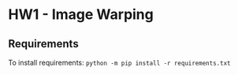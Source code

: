 # HW1 - Image Warping

## Requirements
To install requirements:
` python -m pip install -r requirements.txt `


